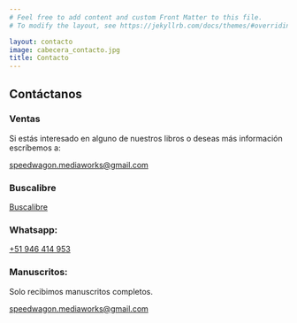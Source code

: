 ```yaml
---
# Feel free to add content and custom Front Matter to this file.
# To modify the layout, see https://jekyllrb.com/docs/themes/#overriding-theme-defaults

layout: contacto
image: cabecera_contacto.jpg
title: Contacto
---
```

## Contáctanos

### Ventas
Si estás interesado en alguno de nuestros libros o deseas más información escríbemos a:

<a href="mailto:speedwagon.mediaworks@gmail.com" target="_blank" rel="noopener noreferrer" class="btn btn-primary">
<i class="fa-solid fa-envelope"></i> speedwagon.mediaworks@gmail.com
</a>

### Buscalibre

<a href="https://www.buscalibre.cl/libros/editorial/speedwagon-media-works" target="_blank" rel="noopener noreferrer" class="btn btn-danger btn-lg">
<i class="fa-solid fa-paper-plane"></i> Buscalibre
</a>

### Whatsapp:

<a href="https://wa.me/+51946414953" target="_blank" rel="noopener noreferrer" class="btn btn-success">
<i class="fa-brands fa-whatsapp"></i> +51 946 414 953
</a>

### Manuscritos:
Solo recibimos manuscritos completos.

<a href="mailto:speedwagon.mediaworks@gmail.com" target="_blank" rel="noopener noreferrer" class="btn btn-primary">
<i class="fa-solid fa-envelope"></i> speedwagon.mediaworks@gmail.com
</a>